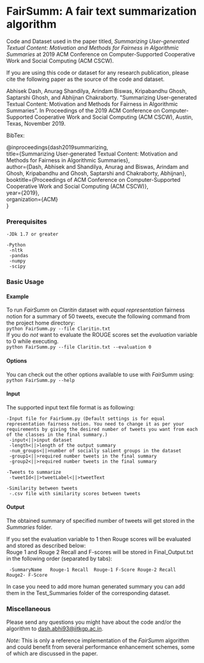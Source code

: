 # FairSumm: A fair text summarization algorithm

Code and Dataset used in the paper titled, *Summarizing User-generated Textual Content: Motivation
and Methods for Fairness in Algorithmic Summaries* at 2019 ACM Conference on Computer-Supported Cooperative Work and Social Computing (ACM CSCW).

If you are using this code or dataset for any research publication, please cite the following paper as the source of the code and dataset.

Abhisek Dash, Anurag Shandilya, Arindam Biswas, Kripabandhu Ghosh, Saptarshi Ghosh, and Abhijnan Chakraborty. "Summarizing User-generated Textual Content: Motivation and Methods for Fairness in Algorithmic Summaries”. In Proceedings of the 2019 ACM Conference on Computer-Supported Cooperative Work and Social Computing (ACM CSCW), Austin, Texas, November 2019.

BibTex:

@inproceedings{dash2019summarizing,<br/>
title={Summarizing User-generated Textual Content: Motivation and Methods for Fairness in Algorithmic Summaries},<br/>
author={Dash, Abhisek and Shandilya, Anurag and Biswas, Arindam and Ghosh, Kripabandhu and Ghosh, Saptarshi and Chakraborty, Abhijnan},<br/>
booktitle={Proceedings of ACM Conference on Computer-Supported Cooperative Work and Social Computing (ACM CSCW)},<br/>
year={2019},<br/>
organization={ACM}<br/>
}



### Prerequisites


	-JDk 1.7 or greater
	 
	-Python
	 -nltk
	 -pandas
	 -numpy
	 -scipy
	 
### Basic Usage

#### Example
To run *FairSumm* on *Claritin* dataset with *equal representation* fairness notion for a summary of 50 tweets, execute the following command from the project home directory:<br/>
	``python FairSumm.py --file Claritin.txt``<br/>
If you do *not* want to evaluate the ROUGE scores set the *evaluation* variable to 0 while executing.<br/>
	``python FairSumm.py --file Claritin.txt --evaluation 0``

#### Options
You can check out the other options available to use with *FairSumm* using:<br/>
	``python FairSumm.py --help``


#### Input
The supported input text file format is as following:
	
	-Input file for FairSumm.py (Default settings is for equal representation fairness notion. You need to change it as per your requirements by giving the desired number of tweets you want from each of the classes in the final summary.)
	 -input<||>input dataset
	 -length<||>length of the output summary
	 -num_groups<||>number of socially salient groups in the dataset
	 -group1<||>required number tweets in the final summary
	 -group2<||>required number tweets in the final summary
	
	-Tweets to summarize
	 -tweetId<||>tweetLabel<||>tweetText
	 
	-Similarity between tweets
	 -.csv file with similarity scores between tweets

#### Output
The obtained summary of specified number of tweets will get stored in the *Summaries* folder.<br/>

If you set the evaluation variable to 1 then Rouge scores will be evaluated and stored as described below: <br/>
Rouge 1 and Rouge 2 Recall and F-scores will be stored in Final\_Output.txt in the following order (separated by tabs):

	 -SummaryName	Rouge-1 Recall	Rouge-1 F-Score	Rouge-2 Recall	Rouge2- F-Score

In case you need to add more human generated summary you can add them in the Test_Summaries folder of the corresponding dataset.

### Miscellaneous

Please send any questions you might have about the code and/or the algorithm to <dash.abhi93@iitkgp.ac.in>.

*Note:* This is only a reference implementation of the *FairSumm* algorithm and could benefit from several performance enhancement schemes, some of which are discussed in the paper.



